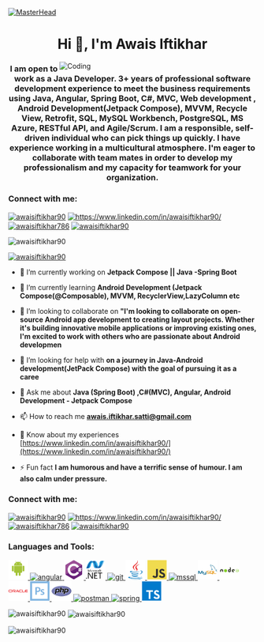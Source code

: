[![MasterHead](https://1.bp.blogspot.com/-7A4WynwLsMw/XbBpCXG8fHI/AAAAAAAAMt4/uOa1bpLskYgrwGbllhSu2SDj_Mig8SXJQCLcBGAsYHQ/s1600/2000_600px.gif)](https://rishavchanda.io)
<h1 align="center">Hi 👋, I'm Awais Iftikhar</h1>
<image align="right" alt="Coding" width="400" src="https://user-images.githubusercontent.com/69011963/137184767-79a13ec7-1bb3-4341-a6da-3a149c9c159a.gif">
<h3 align="center">I am open to work as a Java Developer. 3+ years of professional software development experience to meet the business requirements using Java, Angular, Spring Boot, C#, MVC, Web development , Android Development(Jetpack Compose), MVVM, Recycle View, Retrofit, SQL, MySQL Workbench, PostgreSQL, MS Azure, RESTful API, and Agile/Scrum. I am a responsible, self-driven individual who can pick things up quickly. I have experience working in a multicultural atmosphere. I'm eager to collaborate with team mates in order to develop my professionalism and my capacity for teamwork for your organization.</h3>

<h3 align="left">Connect with me:</h3>
<p align="left">
<a href="https://twitter.com/awaisiftikhar90" target="blank"><img align="center" src="https://raw.githubusercontent.com/rahuldkjain/github-profile-readme-generator/master/src/images/icons/Social/twitter.svg" alt="awaisiftikhar90" height="30" width="40" /></a>
<a href="https://linkedin.com/in/https://www.linkedin.com/in/awaisiftikhar90/" target="blank"><img align="center" src="https://raw.githubusercontent.com/rahuldkjain/github-profile-readme-generator/master/src/images/icons/Social/linked-in-alt.svg" alt="https://www.linkedin.com/in/awaisiftikhar90/" height="30" width="40" /></a>
<a href="https://fb.com/awaisiftikhar786" target="blank"><img align="center" src="https://raw.githubusercontent.com/rahuldkjain/github-profile-readme-generator/master/src/images/icons/Social/facebook.svg" alt="awaisiftikhar786" height="30" width="40" /></a>
<a href="https://instagram.com/awaisiftikhar90" target="blank"><img align="center" src="https://raw.githubusercontent.com/rahuldkjain/github-profile-readme-generator/master/src/images/icons/Social/instagram.svg" alt="awaisiftikhar90" height="30" width="40" /></a>
</p>

<p align="left"> <img src="https://komarev.com/ghpvc/?username=awaisiftikhar90&label=Profile%20views&color=0e75b6&style=flat" alt="awaisiftikhar90" /> </p>
<p align="left"> <a href="https://twitter.com/awaisiftikhar90" target="blank"><img src="https://img.shields.io/twitter/follow/awaisiftikhar90?logo=twitter&style=for-the-badge" alt="awaisiftikhar90" /></a> </p>

- 🔭 I’m currently working on **Jetpack Compose || Java -Spring Boot**

- 🌱 I’m currently learning **Android Development (Jetpack Compose(@Composable), MVVM, RecyclerView,LazyColumn etc**

- 👯 I’m looking to collaborate on **"I'm looking to collaborate on open-source Android app development to creating layout projects. Whether it's building innovative mobile applications or improving existing ones, I'm excited to work with others who are passionate about Android developmen**

- 🤝 I’m looking for help with **on a journey in Java-Android development(JetPack Compose) with the goal of pursuing it as a caree**

- 💬 Ask me about **Java (Spring Boot) ,C#(MVC), Angular, Android Development - Jetpack Compose**

- 📫 How to reach me **awais.iftikhar.satti@gmail.com**

- 📄 Know about my experiences [https://www.linkedin.com/in/awaisiftikhar90/](https://www.linkedin.com/in/awaisiftikhar90/)

- ⚡ Fun fact **I am humorous and have a terrific sense of humour. I am also calm under pressure.**

<h3 align="left">Connect with me:</h3>
<p align="left">
<a href="https://twitter.com/awaisiftikhar90" target="blank"><img align="center" src="https://raw.githubusercontent.com/rahuldkjain/github-profile-readme-generator/master/src/images/icons/Social/twitter.svg" alt="awaisiftikhar90" height="30" width="40" /></a>
<a href="https://linkedin.com/in/https://www.linkedin.com/in/awaisiftikhar90/" target="blank"><img align="center" src="https://raw.githubusercontent.com/rahuldkjain/github-profile-readme-generator/master/src/images/icons/Social/linked-in-alt.svg" alt="https://www.linkedin.com/in/awaisiftikhar90/" height="30" width="40" /></a>
<a href="https://fb.com/awaisiftikhar786" target="blank"><img align="center" src="https://raw.githubusercontent.com/rahuldkjain/github-profile-readme-generator/master/src/images/icons/Social/facebook.svg" alt="awaisiftikhar786" height="30" width="40" /></a>
<a href="https://instagram.com/awaisiftikhar90" target="blank"><img align="center" src="https://raw.githubusercontent.com/rahuldkjain/github-profile-readme-generator/master/src/images/icons/Social/instagram.svg" alt="awaisiftikhar90" height="30" width="40" /></a>
</p>

<h3 align="left">Languages and Tools:</h3>
<p align="left"> <a href="https://developer.android.com" target="_blank" rel="noreferrer"> <img src="https://raw.githubusercontent.com/devicons/devicon/master/icons/android/android-original-wordmark.svg" alt="android" width="40" height="40"/> </a> <a href="https://angular.io" target="_blank" rel="noreferrer"> <img src="https://angular.io/assets/images/logos/angular/angular.svg" alt="angular" width="40" height="40"/> </a> <a href="https://www.w3schools.com/cs/" target="_blank" rel="noreferrer"> <img src="https://raw.githubusercontent.com/devicons/devicon/master/icons/csharp/csharp-original.svg" alt="csharp" width="40" height="40"/> </a> <a href="https://dotnet.microsoft.com/" target="_blank" rel="noreferrer"> <img src="https://raw.githubusercontent.com/devicons/devicon/master/icons/dot-net/dot-net-original-wordmark.svg" alt="dotnet" width="40" height="40"/> </a> <a href="https://git-scm.com/" target="_blank" rel="noreferrer"> <img src="https://www.vectorlogo.zone/logos/git-scm/git-scm-icon.svg" alt="git" width="40" height="40"/> </a> <a href="https://www.java.com" target="_blank" rel="noreferrer"> <img src="https://raw.githubusercontent.com/devicons/devicon/master/icons/java/java-original.svg" alt="java" width="40" height="40"/> </a> <a href="https://developer.mozilla.org/en-US/docs/Web/JavaScript" target="_blank" rel="noreferrer"> <img src="https://raw.githubusercontent.com/devicons/devicon/master/icons/javascript/javascript-original.svg" alt="javascript" width="40" height="40"/> </a> <a href="https://www.microsoft.com/en-us/sql-server" target="_blank" rel="noreferrer"> <img src="https://www.svgrepo.com/show/303229/microsoft-sql-server-logo.svg" alt="mssql" width="40" height="40"/> </a> <a href="https://www.mysql.com/" target="_blank" rel="noreferrer"> <img src="https://raw.githubusercontent.com/devicons/devicon/master/icons/mysql/mysql-original-wordmark.svg" alt="mysql" width="40" height="40"/> </a> <a href="https://nodejs.org" target="_blank" rel="noreferrer"> <img src="https://raw.githubusercontent.com/devicons/devicon/master/icons/nodejs/nodejs-original-wordmark.svg" alt="nodejs" width="40" height="40"/> </a> <a href="https://www.oracle.com/" target="_blank" rel="noreferrer"> <img src="https://raw.githubusercontent.com/devicons/devicon/master/icons/oracle/oracle-original.svg" alt="oracle" width="40" height="40"/> </a> <a href="https://www.photoshop.com/en" target="_blank" rel="noreferrer"> <img src="https://raw.githubusercontent.com/devicons/devicon/master/icons/photoshop/photoshop-line.svg" alt="photoshop" width="40" height="40"/> </a> <a href="https://www.php.net" target="_blank" rel="noreferrer"> <img src="https://raw.githubusercontent.com/devicons/devicon/master/icons/php/php-original.svg" alt="php" width="40" height="40"/> </a> <a href="https://postman.com" target="_blank" rel="noreferrer"> <img src="https://www.vectorlogo.zone/logos/getpostman/getpostman-icon.svg" alt="postman" width="40" height="40"/> </a> <a href="https://spring.io/" target="_blank" rel="noreferrer"> <img src="https://www.vectorlogo.zone/logos/springio/springio-icon.svg" alt="spring" width="40" height="40"/> </a> <a href="https://www.typescriptlang.org/" target="_blank" rel="noreferrer"> <img src="https://raw.githubusercontent.com/devicons/devicon/master/icons/typescript/typescript-original.svg" alt="typescript" width="40" height="40"/> </a> </p>

<p><img align="left" src="https://github-readme-stats.vercel.app/api/top-langs?username=awaisiftikhar90&show_icons=true&locale=en&layout=compact" alt="awaisiftikhar90" /></p>

<p>&nbsp;<img align="center" src="https://github-readme-stats.vercel.app/api?username=awaisiftikhar90&show_icons=true&locale=en" alt="awaisiftikhar90" /></p>

<p><img align="center" src="https://github-readme-streak-stats.herokuapp.com/?user=awaisiftikhar90&" alt="awaisiftikhar90" /></p>
